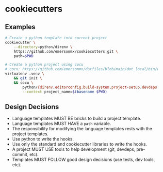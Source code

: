 # cookiecutters

## Examples

```sh
# Create a python template into current project
cookiecutter \
    --directory=python/direnv \
    https://github.com/emersonmx/cookiecutters.git \
    path=$PWD
```

```sh
# Create a python project using cocu
# cocu: https://github.com/emersonmx/dotfiles/blob/main/dot_local/bin/executable_cocu
virtualenv .venv \
    && git init \
    && cocu \
        python/{direnv,editorconfig,build-system,project-setup,devdeps,pre-commit,isort,black,flake8,mypy,vulture} \
        --context project_name=$(basename $PWD)
```

## Design Decisions

- Language templates MUST BE bricks to build a project template.
- Language templates MUST HAVE a `path` variable.
- The responsibility for modifying the language templates rests with the
  project templates.
- Use python to write the hooks.
- Use only the standard and cookiecutter libraries to write the hooks.
- A project MUST USE tools to help development (git, devdeps, pre-commit, etc).
- Templates MUST FOLLOW good design decisions (use tests, dev tools, etc).
